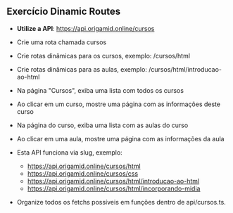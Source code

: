 ## Exercício Dinamic Routes

- **Utilize a API**: https://api.origamid.online/cursos
- Crie uma rota chamada cursos
- Crie rotas dinâmicas para os cursos, exemplo: /cursos/html
- Crie rotas dinâmicas para as aulas, exemplo: /cursos/html/introducao-ao-html
- Na página "Cursos", exiba uma lista com todos os cursos
- Ao clicar em um curso, mostre uma página com as informações deste curso
- Na página do curso, exiba uma lista com as aulas do curso
- Ao clicar em uma aula, mostre uma página com as informações da aula
- Esta API funciona via slug, exemplo:
  - https://api.origamid.online/cursos/html
  - https://api.origamid.online/cursos/css
  - https://api.origamid.online/cursos/html/introducao-ao-html
  - https://api.origamid.online/cursos/html/incorporando-midia

- Organize todos os fetchs possíveis em funções dentro de api/cursos.ts.
